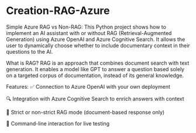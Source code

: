 # Creation-RAG-Azure
Simple Azure RAG vs Non-RAG:
This Python project shows how to implement an AI assistant with or without RAG (Retrieval-Augmented Generation) using Azure OpenAI and Azure Cognitive Search.
It allows the user to dynamically choose whether to include documentary context in their questions to the AI.

What is RAG?
RAG is an approach that combines document search with text generation. It enables a model like GPT to answer a question based solely on a targeted corpus of documentation, instead of its general knowledge.

Features:
✅ Connection to Azure OpenAI with your own deployment

🔍 Integration with Azure Cognitive Search to enrich answers with context

🧾 Strict or non-strict RAG mode (document-based response only)

👤 Command-line interaction for live testing
